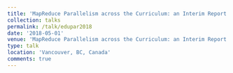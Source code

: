 ```yaml
---
title: 'MapReduce Parallelism across the Curriculum: an Interim Report'
collection: talks
permalink: /talk/edupar2018
date: '2018-05-01'
venue: 'MapReduce Parallelism across the Curriculum: an Interim Report. 8th NSF/TCPP Workshop on Parallel and Distributed Computing Education (EduPar-18) with Bruce Char and Jeffrey Popyack.'
type: talk
location: 'Vancouver, BC, Canada'
comments: true
---
```


